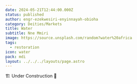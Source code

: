 ```yaml
---
date: 2024-05-21T12:44:00.000Z
status: published
author: engr-ezekwesiri-enyinnayah-obioha
category: Deities/Markets
title: Water
subtitle: Nne Mmiri
image: https://source.unsplash.com/random?water%20africa
tags:
  - restoration
icon: water
pack: mdi
layout: ../../../layouts/page.astro
---
```

🏗️ Under Construction 🚧

